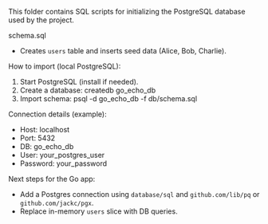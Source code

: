 This folder contains SQL scripts for initializing the PostgreSQL database used by the project.

schema.sql
- Creates `users` table and inserts seed data (Alice, Bob, Charlie).

How to import (local PostgreSQL):
1. Start PostgreSQL (install if needed).
2. Create a database:
   createdb go_echo_db
3. Import schema:
   psql -d go_echo_db -f db/schema.sql

Connection details (example):
- Host: localhost
- Port: 5432
- DB: go_echo_db
- User: your_postgres_user
- Password: your_password

Next steps for the Go app:
- Add a Postgres connection using `database/sql` and `github.com/lib/pq` or `github.com/jackc/pgx`.
- Replace in-memory `users` slice with DB queries.
